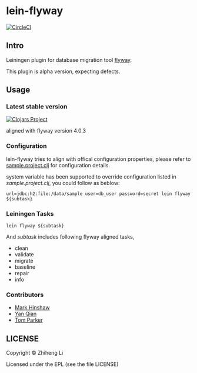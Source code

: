 # lein-flyway
[![CircleCI](https://circleci.com/gh/metaphor/lein-flyway.svg?style=shield)](https://circleci.com/gh/metaphor/lein-flyway)

## Intro

Leiningen plugin for database migration tool [flyway](http://flywaydb.org/).

This plugin is alpha version, expecting defects.

## Usage

### Latest stable version

[![Clojars Project](http://clojars.org/com.github.metaphor/lein-flyway/latest-version.svg)](http://clojars.org/com.github.metaphor/lein-flyway)

aligned with flyway version 4.0.3

### Configuration
lein-flyway tries to align with offical configuration properties, please refer to [sample.project.clj](https://github.com/metaphor/lein-flyway/blob/master/sample.project.clj) for configuration details.

system variable has been supported to override configuration listed in *sample.project.clj*, you could follow as beblow:

```
url=jdbc:h2:file:/data/sample user=db_user password=secret lein flyway ${subtask}
```

### Leiningen Tasks


```shell
lein flyway ${subtask}
```
And *subtask* includes following flyway aligned tasks,

* clean
* validate
* migrate
* baseline
* repair
* info

### Contributors

* [Mark Hinshaw](https://github.com/mahinshaw)
* [Yan Qian](https://github.com/qianyan)
* [Tom Parker](https://github.com/palfrey)

## LICENSE

Copyright © Zhiheng Li

Licensed under the EPL (see the file LICENSE)
